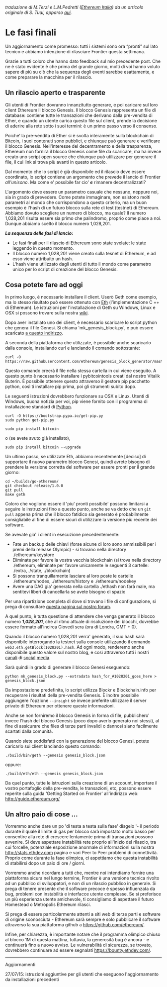 _traduzione di M.Terzi e L.M.Pedretti ([Ethereum Italia](www.ethereum-italia.it)) da un articolo originale di S. Tual, apparso [qui](https://blog.ethereum.org/2015/07/27/final-steps/)._

# Le fasi finali

Un aggiornamento come promesso: tutti i sistemi sono ora “pronti” sul lato tecnico e abbiamo intenzione di rilasciare Frontier questa settimana.

Grazie a tutti coloro che hanno dato feedback sul mio precedente post. Che ne è stato evidente è che prima del grande giorno, molti di voi hanno voluto sapere di più su ciò che la sequenza degli eventi sarebbe esattamente, e come preparare la macchina per il rilascio.

## Un rilascio aperto e trasparente 

Gli utenti di Frontier dovranno innanzitutto generare, e poi caricare sul loro client Ethereum il blocco Genesis. Il blocco Genesis rappresenta un file di database: contiene tutte le transazioni che derivano dalla pre-vendita di Ether, e quando un utente carica questo file sul client, prende la decisione di aderire alla rete sotto i suoi termini: è un primo passo verso il consenso.

Poiche’ la pre-vendita di Ether si è svolta interamente sulla blockchain di Bitcoin, i suoi contenuti sono pubblici, e chiunque può generare e verificare il blocco Genesis. Nell'interesse del decentramento e della trasparenza, Ethereum non fornirà il blocco Genesis come file da scaricare, ma ha invece creato uno script open source che chiunque può utilizzare per generare il file, il cui link si trova più avanti in questo articolo.

Dal momento che lo script è già disponibile ed il rilascio deve essere coordinato, lo script contiene un argomento che prevede il lancio di Frontier _all'unisono_. Ma come e' possibile far cio' ***_e_*** rimanere decentralizzati?

L'argomento deve essere un parametro casuale che nessuno, neppure noi, sia in grado di prevedere. Come potete immaginare, non esistono molti parametri al mondo che corrispondono a questo criterio, ma un buon esempio è l'hash di un futuro blocco sulla rete di test (testnet) di Ethereum. Abbiamo dovuto scegliere un numero di blocco, ma quale? Il numero 1,028,201 risulta essere sia primo che palindromo, proprio come piace a noi. Dunque abbiamo scelto il blocco numero 1,028,201.

***_La sequenza delle fasi di lancio:_***

- Le fasi finali per il rilascio di Ethereum sono state svelate: le state leggendo in questo momento.
- Il blocco numero 1,028,201 viene creato sulla tesnet di Ethereum, e ad esso viene attribuito un hash.
- L'hash viene utilizzato dagli utenti di tutto il mondo come parametro unico per lo script di creazione del blocco Genesis.

## Cosa potete fare ad oggi

In primo luogo, è necessario installare il client. Userò Geth come esempio, ma lo stesso risultato può essere ottenuto con [Eth](https://github.com/ethereum/cpp-ethereum/wiki) (l’implementazione C ++ di Ethereum). Le istruzioni per l'installazione di Geth su Windows, Linux e OSX si possono trovare sulla nostra [wiki](https://github.com/ethereum/go-ethereum/wiki/Building-Ethereum).

Dopo aver installato uno dei client, è necessario scaricare lo script python che genera il file Genesi. Si chiama 'mk_genesis_block.py', e può essere scaricato [a questo indirizzo](https://raw.githubusercontent.com/ethereum/genesis_block_generator/master/mk_genesis_block.py).

A seconda della piattaforma che utilizzate, è possibile anche scaricarlo dalla console, installando curl e lanciando il comando sottostante:

```
curl -O https://raw.githubusercontent.com/ethereum/genesis_block_generator/master/mk_genesis_block.py
```

Questo comando creerà il file nella stessa cartella in cui viene eseguito. A questo punto è necessario installare i pybitcointools creati dal nostro Vitalik Buterin. È possibile ottenere questo attraverso il gestore pip pacchetto python, così ti installare pip prima, poi gli strumenti subito dopo.

Le seguenti istruzioni dovrebbero funzionare su OSX e Linux. Utenti di Windows, buona notizia per voi, pip viene fornito con il programma di installazione standard di [Python](https://www.python.org/downloads/windows/).

```
curl -O https://bootstrap.pypa.io/get-pip.py
sudo python get-pip.py
```

```
sudo pip install bitcoin
```

o (se avete avuto già installato),

```
sudo pip install bitcoin --upgrade
```

Un ultimo passo, se utilizzate Eth, abbiamo recentemente [deciso] di supportare il nuovo parametro blocco Genesi, quindi avrete bisogno di prendere la versione corretta del software per essere pronti per il grande giorno:

```
cd ~/builds/go-ethereum/
git checkout release/1.0.0
git pull
make geth
```

Coloro che vogliono essere il 'piu' pronti possibile' possono limitarsi a seguire le instruzioni fino a questo punto, anche se va detto che un ```git pull``` appena prima che il blocco fatidico sia generato è probabilmente consigliabile al fine di essere sicuri di utilizzare la versione più recente dei software.

Se avevate gia' i client in esecuzione precedentemente:

- Fate un backup delle chiavi (forse alcune di loro sono ammissibili per i premi della release Olympic) - si trovano nella directory ./ethereum/keystore
- Eliminate per favore la vostra vecchia blockchain (si trova nella directory ./ethereum, eliminate per favore unicamente le seguenti 3 cartelle: ./extra, ./state, ./blockchain)
- Si possono tranquillamente lasciare al loro poste le cartelle ./ethereum/nodes, ./ethereum/history e ./ethereum/nodekey
- Avere una DAG gia' generata nella cartella ./ethash non farà male, ma sentitevi liberi di cancellarla se avete bisogno di spazio

Per una ripartizione completa di dove si trovano i file di configurazione, si prega di consultare [questa pagina sul nostro forum](https://forum.ethereum.org/discussion/2114/where-are-my-config-files-go-and-cpp).

A quel punto, è tutta questione di attendere che venga generato il blocco numero ***1,028,201***, che al ritmo attuale di risoluzione dei blocchi, dovrebbe essere formato all'incirca Giovedi sera (ora di Londra, GMT + 0).

Quando il blocco numero 1,028,201 verra' generato, il suo hash sarà disponibile interrogando la testnet sulla console utilizzando il comando ```web3.eth.getBlock(1028201).hash```. Ad ogni modo, renderemo anche disponibile questo valore sul nostro blog, e così attraverso tutti i nostri [canali](https://www.facebook.com/ethereumproject) di [social](http://forum.ethereum.org/) [media](https://twitter.com/ethereumproject).

Sarà quindi in grado di generare il blocco Genesi eseguendo:

```
python mk_genesis_block.py --extradata hash_for_#1028201_goes_here > genesis_block.json
```

Da impostazione predefinita, lo script utilizza Blockr e Blockchain.info per recuperare i risultati della pre-vendita Genesis. È inoltre possibile aggiungere l'opzione ```--insight``` se invece preferite utilizzare il server privato di Ethereum per ottenere queste informazioni.

Anche se non forniremo il blocco Genesis in forma di file, pubblichero' invece l'hash del blocco Genesis (poco dopo averlo generato noi stessi), al fine di assicurare che files di terze parti invalidi o dannosi siano facilmente scartati dalla comunità.

Quando siete soddisfatti con la generazione del blocco Genesi, potete caricarlo sui client lanciando questo comando:

```
./build/bin/geth --genesis genesis_block.json
```

oppure:

```
./build/eth/eth --genesis genesis_block.json
```

Da quel punto, tutte le istruzioni sulla creazione di un account, importare il vostro portafoglio della pre-vendita, le transazioni, etc, possono essere reperite sulla guida 'Getting Started on Frontier' all'indirizzo web: http://guide.ethereum.org/

## Un altro paio di cose ...

Vorremmo anche dare un po 'di testa a testa sulla fase' disgelo '- il periodo durante il quale il limite di gas per blocco sarà impostato molto basso per consentire alla rete di crescere lentamente prima di transazioni possono avvenire. Si deve aspettare instabilità rete proprio all'inizio del rilascio, tra cui forcelle, potenziale esposizione anormale di informazioni sulla nostra http://stats.ethdev.com pagina e vari Peer to Peer problemi di connettività. Proprio come durante la fase olimpica, ci aspettiamo che questa instabilità di stabilirsi dopo un paio di ore / giorni.

Vorremmo anche ricordare a tutti che, mentre noi intendiamo fornire una piattaforma sicura nel lungo termine, Frontier è una versione tecnica rivolto ad un pubblico di sviluppatori, e non di un rilascio pubblico in generale. Si prega di tenere presente che il software precoce è spesso influenzata da bug, problemi con instabilità e interfacce utente complesse. Se si preferisce un più esperienza utente amichevole, ti consigliamo di aspettare il futuro Homestead o Metropolis Ethereum rilasci.

Si prega di essere particolarmente attenti a siti web di terze parti e software di origine sconosciuta - Ethereum sarà sempre e solo pubblicare il software attraverso la sua piattaforma github a https://github.com/ethereum/.

Infine, per chiarezza, è importante notare che il programma olimpico chiuso al blocco 1M di questa mattina, tuttavia, la generosità bug è ancora - e continuerà fino a nuovo avviso. Le vulnerabilità di sicurezza, se trovato, dovrebbero continuare ad essere segnalati https://bounty.ethdev.com/.

---
Aggiornamenti

27/07/15: istruzioni aggiuntive per gli utenti che eseguono l'aggiornamento da installazioni precedenti
